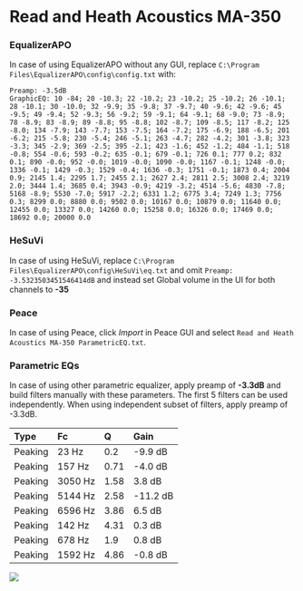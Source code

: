 # Read and Heath Acoustics MA-350

### EqualizerAPO
In case of using EqualizerAPO without any GUI, replace `C:\Program Files\EqualizerAPO\config\config.txt`
with:
```
Preamp: -3.5dB
GraphicEQ: 10 -84; 20 -10.3; 22 -10.2; 23 -10.2; 25 -10.2; 26 -10.1; 28 -10.1; 30 -10.0; 32 -9.9; 35 -9.8; 37 -9.7; 40 -9.6; 42 -9.6; 45 -9.5; 49 -9.4; 52 -9.3; 56 -9.2; 59 -9.1; 64 -9.1; 68 -9.0; 73 -8.9; 78 -8.9; 83 -8.9; 89 -8.8; 95 -8.8; 102 -8.7; 109 -8.5; 117 -8.2; 125 -8.0; 134 -7.9; 143 -7.7; 153 -7.5; 164 -7.2; 175 -6.9; 188 -6.5; 201 -6.2; 215 -5.8; 230 -5.4; 246 -5.1; 263 -4.7; 282 -4.2; 301 -3.8; 323 -3.3; 345 -2.9; 369 -2.5; 395 -2.1; 423 -1.6; 452 -1.2; 484 -1.1; 518 -0.8; 554 -0.6; 593 -0.2; 635 -0.1; 679 -0.1; 726 0.1; 777 0.2; 832 0.1; 890 -0.0; 952 -0.0; 1019 -0.0; 1090 -0.0; 1167 -0.1; 1248 -0.0; 1336 -0.1; 1429 -0.3; 1529 -0.4; 1636 -0.3; 1751 -0.1; 1873 0.4; 2004 0.9; 2145 1.4; 2295 1.7; 2455 2.1; 2627 2.4; 2811 2.5; 3008 2.4; 3219 2.0; 3444 1.4; 3685 0.4; 3943 -0.9; 4219 -3.2; 4514 -5.6; 4830 -7.8; 5168 -8.9; 5530 -7.0; 5917 -2.2; 6331 1.2; 6775 3.4; 7249 1.3; 7756 0.3; 8299 0.0; 8880 0.0; 9502 0.0; 10167 0.0; 10879 0.0; 11640 0.0; 12455 0.0; 13327 0.0; 14260 0.0; 15258 0.0; 16326 0.0; 17469 0.0; 18692 0.0; 20000 0.0
```

### HeSuVi
In case of using HeSuVi, replace `C:\Program Files\EqualizerAPO\config\HeSuVi\eq.txt` and omit `Preamp:
-3.5323503451546414dB` and instead set Global volume in the UI for both channels to **-35**

### Peace
In case of using Peace, click *Import* in Peace GUI and select `Read and Heath Acoustics MA-350 ParametricEQ.txt`.

### Parametric EQs
In case of using other parametric equalizer, apply preamp of **-3.3dB** and build filters manually
with these parameters. The first 5 filters can be used independently.
When using independent subset of filters, apply preamp of -3.3dB.

| Type    | Fc      |    Q | Gain     |
|:--------|:--------|:-----|:---------|
| Peaking | 23 Hz   | 0.2  | -9.9 dB  |
| Peaking | 157 Hz  | 0.71 | -4.0 dB  |
| Peaking | 3050 Hz | 1.58 | 3.8 dB   |
| Peaking | 5144 Hz | 2.58 | -11.2 dB |
| Peaking | 6596 Hz | 3.86 | 6.5 dB   |
| Peaking | 142 Hz  | 4.31 | 0.3 dB   |
| Peaking | 678 Hz  | 1.9  | 0.8 dB   |
| Peaking | 1592 Hz | 4.86 | -0.8 dB  |

![](https://raw.githubusercontent.com/jaakkopasanen/AutoEq/master/results/innerfidelity/sbaf-serious/Read%20and%20Heath%20Acoustics%20MA-350/Read%20and%20Heath%20Acoustics%20MA-350.png)